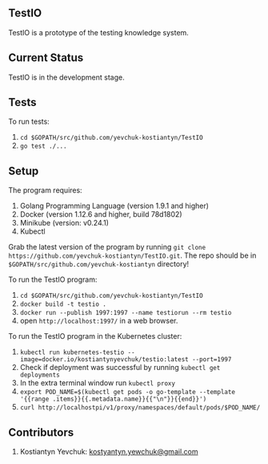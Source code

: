 ## TestIO

TestIO is a prototype of the testing knowledge system.

## Current Status

TestIO is in the development stage.

## Tests

To run tests:
1. `cd $GOPATH/src/github.com/yevchuk-kostiantyn/TestIO`
2. `go test ./...`

## Setup

The program requires:
1. Golang Programming Language (version 1.9.1 and higher)
2. Docker (version 1.12.6 and higher, build 78d1802)
3. Minikube (version: v0.24.1)
4. Kubectl

Grab the latest version of the program by running `git clone https://github.com/yevchuk-kostiantyn/TestIO.git`. The repo should be in `$GOPATH/src/github.com/yevchuk-kostiantyn` directory!

To run the TestIO program: 
1. `cd $GOPATH/src/github.com/yevchuk-kostiantyn/TestIO`
2. `docker build -t testio .`
3. `docker run --publish 1997:1997 --name testiorun --rm testio`
4. open `http://localhost:1997/` in a web browser.

To run the TestIO program in the Kubernetes cluster:
1. `kubectl run kubernetes-testio --image=docker.io/kostiantynyevchuk/testio:latest --port=1997`
2. Check if deployment was successful by running `kubectl get deployments`
3. In the extra terminal window run `kubectl proxy`
4. `export POD_NAME=$(kubectl get pods -o go-template --template '{{range .items}}{{.metadata.name}}{{"\n"}}{{end}}')`
5. `curl http://localhostpi/v1/proxy/namespaces/default/pods/$POD_NAME/`


## Contributors
1. Kostiantyn Yevchuk: kostyantyn.yewchuk@gmail.com